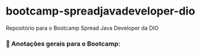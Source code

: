 # bootcamp-spreadjavadeveloper-dio
Repositório para o Bootcamp Spread Java Developer da DIO





###  :pencil: Anotações gerais para o Bootcamp:  



